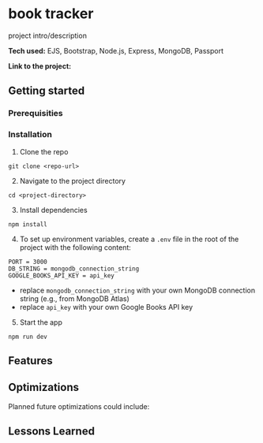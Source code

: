 # book tracker
project intro/description

**Tech used:** EJS, Bootstrap, Node.js, Express, MongoDB, Passport

**Link to the project:**

## Getting started
### Prerequisities
### Installation
1. Clone the repo
```
git clone <repo-url>
```
2. Navigate to the project directory
```
cd <project-directory>
```
3. Install dependencies
```
npm install
```
4. To set up environment variables, create a `.env` file in the root of the project with the following content:
```
PORT = 3000
DB_STRING = mongodb_connection_string
GOOGLE_BOOKS_API_KEY = api_key
```
- replace `mongodb_connection_string` with your own MongoDB connection string (e.g., from MongoDB Atlas)
- replace `api_key` with your own Google Books API key  
5. Start the app
```
npm run dev
```

## Features


## Optimizations
Planned future optimizations could include:


## Lessons Learned
